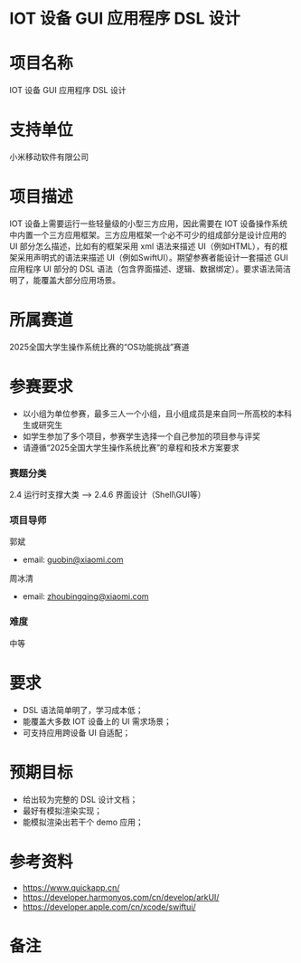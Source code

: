 # IOT 设备 GUI 应用程序 DSL 设计
# 项目名称
IOT 设备 GUI 应用程序 DSL 设计
# 支持单位
小米移动软件有限公司
# 项目描述
IOT 设备上需要运行一些轻量级的小型三方应用，因此需要在 IOT 设备操作系统中内置一个三方应用框架。三方应用框架一个必不可少的组成部分是设计应用的 UI 部分怎么描述，比如有的框架采用 xml 语法来描述 UI（例如HTML），有的框架采用声明式的语法来描述 UI（例如SwiftUI）。期望参赛者能设计一套描述 GUI 应用程序 UI 部分的 DSL 语法（包含界面描述、逻辑、数据绑定）。要求语法简洁明了，能覆盖大部分应用场景。
# 所属赛道
2025全国大学生操作系统比赛的“OS功能挑战”赛道
# 参赛要求
- 以小组为单位参赛，最多三人一个小组，且小组成员是来自同一所高校的本科生或研究生
- 如学生参加了多个项目，参赛学生选择一个自己参加的项目参与评奖
- 请遵循“2025全国大学生操作系统比赛”的章程和技术方案要求

### 赛题分类
2.4 运行时支撑大类 --> 2.4.6 界面设计（Shell\GUI等）

### 项目导师

郭斌
- email: guobin@xiaomi.com

周冰清
- email: zhoubingqing@xiaomi.com
### 难度
中等
# 要求
- DSL 语法简单明了，学习成本低；
- 能覆盖大多数 IOT 设备上的 UI 需求场景；
- 可支持应用跨设备 UI 自适配；
# 预期目标
- 给出较为完整的 DSL 设计文档；
- 最好有模拟渲染实现；
- 能模拟渲染出若干个 demo 应用；

# 参考资料
- https://www.quickapp.cn/
- https://developer.harmonyos.com/cn/develop/arkUI/
- https://developer.apple.com/cn/xcode/swiftui/

# 备注
